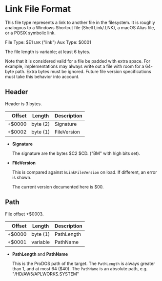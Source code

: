 # Link File Format

This file type represents a link to another file in the filesystem. It
is roughly analogous to a Windows Shortcut file (Shell Link/.LNK), a
macOS Alias file, or a POSIX symbolic link.

File Type: $E1 `LNK` ("link")
Aux Type: $0001

The file length is variable; at least 6 bytes.

Note that it is considered valid for a file be padded with extra
space. For example, implementations may always write out a file with
room for a 64-byte path. Extra bytes must be ignored. Future file
version specifications must take this behavior into account.

## Header

Header is 3 bytes.

|  Offset  |  Length    | Description      |
|---------:|:----------:|:-----------------|
|  +$0000  |  byte (2)  | Signature        |
|  +$0002  |  byte (1)  | FileVersion      |

* **Signature**

   The signature are the bytes $C2 $CD. ("BM" with high bits set).

* **FileVersion**

   This is compared against `kLinkFileVersion` on load. If different,
   an error is shown.

   The current version documented here is $00.

## Path

File offset +$0003.

|  Offset  |  Length    | Description      |
|---------:|:----------:|:-----------------|
|  +$0000  |  byte (1)  | PathLength       |
|  +$0001  |  variable  | PathName         |

* **PathLength** and **PathName**

   This is the ProDOS path of the target. The `PathLength` is always
   greater than 1, and at most 64 ($40). The `PathName` is an absolute
   path, e.g. "/HD/AW5/APLWORKS.SYSTEM"
